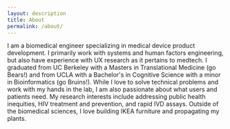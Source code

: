 ```yaml
---
layout: description
title: About
permalink: /about/
---
```

I am a biomedical engineer specializing in medical device product development. I primarily work with systems and human factors engineering, but also have experience with UX research as it pertains to medtech. I graduated from UC Berkeley with a Masters in Translational Medicine (go Bears!) and from UCLA with a Bachelor's in Cognitive Science with a minor in Bioinformatics (go Bruins!). While I love to solve technical problems and work with my hands in the lab, I am also passionate about what users and patients need. My research interests include addressing public health inequities, HIV treatment and prevention, and rapid IVD assays. Outside of the biomedical sciences, I love building IKEA furniture and propagating my plants. 

